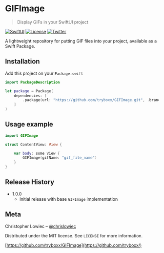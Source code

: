 # GIFImage
> Display GIFs in your SwiftUI project

[![SwiftUI](https://img.shields.io/badge/SwiftUI-orange.svg?style=flat)](https://developer.apple.com/swift)
[![License](https://img.shields.io/badge/license-MIT-lightgrey.svg)](https://opensource.org/licenses/MIT)
[![Twitter](https://img.shields.io/badge/twitter-@chrislowiec-blue.svg)](http://twitter.com/chrislowiec)

A lightweight repository for putting GIF files into your project, available as a Swift Package.

## Installation

Add this project on your `Package.swift`

```swift
import PackageDescription

let package = Package(
    dependencies: [
        .package(url: "https://github.com/tryboxx/GIFImage.git", .branch("main"))
    ]
)
```

## Usage example


```swift
import GIFImage

struct ContentView: View {

    var body: some View {
        GIFImage(gifName: "gif_file_name")
    }
}
```

## Release History

* 1.0.0
    * Initial release with base `GIFImage` implementation

## Meta

Christopher Lowiec – [@chrislowiec](https://twitter.com/chrislowiec)

Distributed under the MIT license. See ``LICENSE`` for more information.

[https://github.com/tryboxx/GIFImage](https://github.com/tryboxx/)
